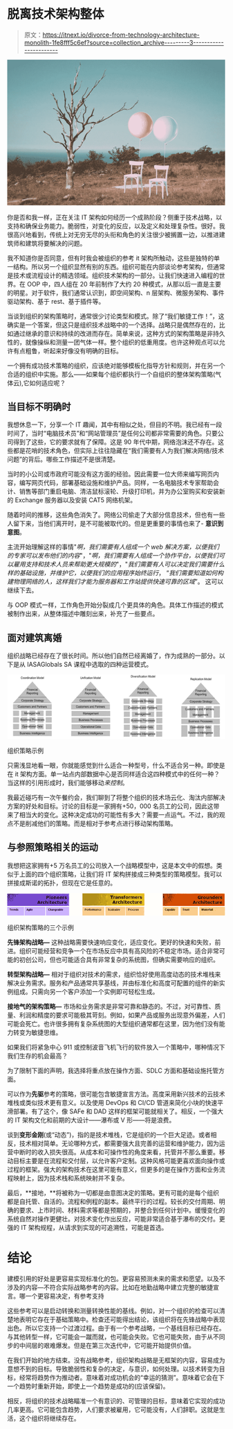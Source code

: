 # 脱离技术架构整体

> 原文：<https://itnext.io/divorce-from-technology-architecture-monolith-1fe8fff5c6ef?source=collection_archive---------3----------------------->

![](img/06dce68a97480cef10f4a0c64bee4b9e.png)

你是否和我一样，正在关注 IT 架构如何经历一个成熟阶段？侧重于技术战略，以支持和确保业务能力。脆弱性，对变化的反应，以及定义和处理复杂性。很好。我很高兴地看到，传统上对无穷无尽的头衔和角色的关注很少被搁置一边，以推进建筑师和建筑将要解决的问题。

我不知道你是否同意，但有时我会被组织的参考 it 架构所触动，这些是独特的单一结构。所以另一个组织显然有别的东西。组织可能在内部谈论参考架构，但通常是技术或流程设计的精选领域。组织技术架构的一部分。让我们快速进入编程的世界。在 OOP 中，四人组在 20 年前制作了大约 20 种模式，从那以后一直是主要的明星。对于软件，我们通常认识到，即空间架构、n 层架构、微服务架构、事件驱动架构、基于 rest、基于插件等。

当谈到组织的架构策略时，通常很少讨论类型和模式。除了“我们敏捷工作！”，这确实是一个答案，但这只是组织技术战略中的一个选择。战略只是偶然存在的，比如通过继承的意识和持续的改进而存在。简单来说，这种方式的架构策略是非持久性的，就像操纵和测量一团气体一样。整个组织的低重用度。也许这种观点可以允许有点粗鲁，听起来好像没有明确的目标。

一个拥有成功技术策略的组织，应该绝对能够模板化指导方针和规则，并在另一个合适的组织中实施。那么——如果每个组织都执行一个自组织的整体架构策略(气体云),它如何适应呢？

## 当目标不明确时

我想休息一下，分享一个 IT 趣闻，其中有相似之处，但目的不明。我已经有一段时间了，当时“电脑技术员”和“网站管理员”是任何公司都非常需要的角色。只要公司得到了这些，它的要求就有了保障。这是 90 年代中期，网络泡沫还不存在。这些都是花哨的技术角色，但实际上往往隐藏在“我们需要有人为我们解决网络/技术问题”的背后。哪些工作描述不是很清楚。

当时的小公司或市政府可能没有这方面的经验。因此需要一位大师来编写网页内容，编写网页代码，部署基础设施和维护产品。同样，一名电脑技术专家帮助会计、销售等部门重启电脑、清洁鼠标滚轮、升级打印机，并为办公室购买和安装新的 Exchange 服务器以及安装 CAT5 网络机架。

随着时间的推移，这些角色消失了。网络公司偷走了大部分信息技术，但也有一些人留下来，当他们离开时，是不可能被取代的。但是更重要的事情也来了- **意识到意图**。

主流开始理解这样的事情"*啊，我们需要有人组成一个 web 解决方案，以便我们的专家可以发布他们的内容*"，"*啊，我们需要有人组成一个协作平台，以便我们可以雇用支持和技术人员来帮助更大规模的*"，"*我们需要有人可以决定我们需要什么样的基础设施，并维护它，以便我们的应用程序始终运行*， “*我们需要知道如何构建物理网络的人，这样我们才能为服务器和工作站提供快速可靠的区域*”。 这可以继续下去。

与 OOP 模式一样，工作角色开始分裂成几个更具体的角色。具体工作描述的模式被制作出来，从整体描述中雕刻出来，补充了一些要点。

## 面对建筑离婚

组织战略已经存在了很长时间。所以他们自然已经离婚了，作为成熟的一部分。以下是从 IASAGlobals SA 课程中选取的四种运营模式。

![](img/6e6b693daead456a13b788a73bf99d13.png)

组织策略示例

只需浅显地看一眼，你就能感觉到什么适合一种型号，什么不适合另一种。即使是在 it 架构方面。单一站点内部数据中心是否同样适合这四种模式中的任何一种？当这样的引用形成时，我们能够移动*来控制*。

我最近碰巧有一次午餐约会，我们聊到了将整个组织的技术场云化、淘汰内部解决方案的好处和目标。讨论的目标是一家拥有+50，000 名员工的公司，因此这带来了相当大的变化。这种决定成功的可能性有多大？需要一点运气。不过，我的观点不是削减他们的策略。而是相对于参考点进行移动架构策略。

## 与参照策略相关的运动

我想把这家拥有+5 万名员工的公司放入一个战略模型中，这是本文中的假想。类似于上面的四个组织策略，让我们将 IT 架构拼接成三种类型的策略模型。我可以拼接成斯诺的拓扑，但现在它是任意的。

![](img/e58a7a7f9b7e2cbb462a92f6ac734cc0.png)

组织架构策略的三个示例

**先锋架构战略—** 这种战略需要快速响应变化，适应变化。更好的快速和失败，前进。组织可能经营和竞争一个在市场反应中具有高风险的不稳定市场。适合非常可能的初创公司，但也可能适合具有非常复杂的系统图，但确实需要响应的组织。

**转型架构战略—** 相对于组织对技术的需求，组织恰好使用高度动态的技术堆栈来解决业务需求。服务和产品通常共享基线，并由标准化和高度可配置的组件的新实例组成。只需向另一个客户添加一个实例即可轻松生成。

**接地气的架构策略—** 市场和业务需求是非常可靠和静态的。不过，对可靠性、质量、利润和精度的要求可能极其苛刻。例如，如果产品或服务出现意外偏差，人们可能会死亡。也许很多拥有复杂系统图的大型组织通常都在这里，因为他们没有能力转变为敏捷思维。

如果我们将紧急中心 911 或控制波音飞机飞行的软件放入一个策略中，哪种情况下我们生存的机会最高？

为了限制下面的声明，我选择将重点放在操作方面、SDLC 方面和基础设施托管方面。

可以作为**先驱**参考的策略，很可能包含敏捷宣言方法。高度采用新兴技术的云技术堆栈或类似技术更有意义。以及使用 DevOps 和 CI/CD 管道来简化小块的快速平滑部署。有了这个，像 SAFe 和 DAD 这样的框架可能就相关了。相反，一个强大的 IT 架构文化和前期的大设计——瀑布或 V 形——将是浪费。

谈到**变形金刚**(或“动态”)，指的是技术堆栈，它是组织的一个巨大足迹。或者相反，技术相对简单。无论哪种方式，都需要强大且完善的运营和维护能力，因为运营中断时的收入损失很高。从成本和可操作性的角度来看，托管并不那么重要。移动目标主要是在流程和交付层，以允许客户定制。这种风格可能更喜欢面向操作或过程的框架。强大的架构技术在这里可能有意义，但更多的是在操作方面和业务流程映射上，因为技术栈和系统映射并不复杂。

最后，**接地，**将被称为一切都是由意图决定的策略。更有可能的是每个组织都是自托管、自活的。流程和例程的副本。最终平行的过程。较长的交付周期、明确的要求、上市时间、材料需求等都是预期的，并整合到任何计划中。缓慢变化的系统自然对操作更健壮。对技术变化作出反应，可能非常适合基于瀑布的交付。更强的 IT 架构规程，从请求到实现的可追溯性，可能是首选。

# 结论

建模引用的好处是更容易实现标准化的包。更容易预测未来的需求和愿望。以及不涉及的内容—不符合实际战略参考的内容。比如在地勤战略中建立完整的敏捷宣言。哪一个更容易决定，有参考支持

这些参考可以是启动转换和测量转换性能的基线。例如，对一个组织的检查可以清楚地表明它存在于基础策略中。检查还可能得出结论，该组织将在先锋战略中表现出色。所以它支持一个过渡过程。由于有一个参考战略，一个基线目标已经存在。与其他转型一样，它可能会一蹴而就，也可能会失败。它也可能失败，由于从不同步的中间层的艰难爆发。但是在第三次迭代中，它可能开始提供价值。

在我们开始的地方结束。没有战略参考，组织架构战略是无框架的内容，容易成为意想不到的目标。导致脆弱性和复杂的决定，与意识，如何处理。以技术转变为目标，经常将趋势作为推动者。意味着对成功机会的“幸运的猜测”。意味着它会在下一个趋势时重新开始，即使上一个趋势是成功的(应该保留)。

相反，将组织的技术战略瞄准一个有意识的、可管理的目标，意味着它实现的成功几率更高。它可能包含趋势，人们要求被雇用，它可能没有，人们辞职。这就是生活，这个组织将继续存在。